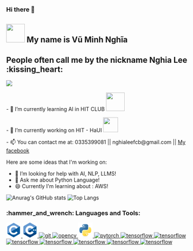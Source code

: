 
<!--
**MinhNghia100402/MinhNghia100402** is a ✨ _special_ ✨ repository because its `README.md` (this file) appears on your GitHub profile.

Here are some ideas to get you started:

- 🔭 I’m currently working on ...
- 🌱 I’m currently learning ...
- 👯 I’m looking to collaborate on ...
- 🤔 I’m looking for help with ...
- 💬 Ask me about ...
- 📫 How to reach me: ...
- 😄 Pronouns: ...
- ⚡ Fun fact: ...
-->

### Hi there 👋 


<div style="margin: auto;">
  <h2> <img src="http://petxinh.weebly.com/uploads/1/3/1/7/131737961/09ba6dbf97bdb9c01eac30f08896b959.gif" width="50" height="50"</img> My name is <b>Vũ Minh Nghĩa</b>  <!--<img src="https://gifdb.com/images/high/nerd-ginger-cat-typing-8308pf65yrgevcln.gif" width="50" height="50"</img> -->
    <br>
    <h2>People often call me by the nickname Nghia Lee :kissing_heart: </h2>
  </h2>
</div>

![](https://komarev.com/ghpvc/?username=MinhNghia100402&color=green)

<p>- 🌱 I’m currently learning AI in HIT CLUB  <img src="https://avatars.githubusercontent.com/u/54365408?s=200&v=4" width="50" height="50"></img></p>
<p>- 🔭 I’m currently working on HIT - HaUI  <img src="https://avatars.githubusercontent.com/u/54365408?s=200&v=4" width="40" height="40"> </img></p>
<!-- <p>- 🔭 I’m currently working on NTQ Solution  <img src="https://upload.wikimedia.org/wikipedia/commons/5/5d/Logo_NTQ_Solution_JSC.png" width="40" height="40"> </img></p> -->
<p>- 📫 You can contact me at: 0335399081 || nghialeefcb@gmail.com || <a href="https://www.facebook.com/nghia.lee.100402/">My facebook</a></p>

<p>
Here are some ideas that I'm working on:



- 🤔 I’m looking for help with AI, NLP, LLMS!
- 💬 Ask me about Python Language!
- 😄 Currently I'm learning about : AWS!
<!-- - ⚡ Fun fact: ... -->
</p>

![Anurag's GitHub stats](https://github-readme-stats.vercel.app/api?username=MinhNghia100402&show_icons=true&theme=algolia)
![Top Langs](https://github-readme-stats.vercel.app/api/top-langs/?username=MinhNghia100402&theme=algolia)
<!-- ![Gist Card](https://github-readme-stats.vercel.app/api/gist?id=bbfce31e0217a3689c8d961a356cb10d)](https://github.com/MinhNghia100402/Graduation-Thesis-HaUI-2024) -->


<h3 align="left">:hammer_and_wrench: Languages and Tools:</h3>
<p align="left"> <a href="https://www.cprogramming.com/" target="_blank"> <img src="https://raw.githubusercontent.com/devicons/devicon/master/icons/c/c-original.svg" alt="c" width="40" height="40"/> </a> <a href="https://www.w3schools.com/cpp/" target="_blank"> <img src="https://raw.githubusercontent.com/devicons/devicon/master/icons/cplusplus/cplusplus-original.svg" alt="cplusplus" width="40" height="40"/> </a>  <a href="https://git-scm.com/" target="_blank"> <img src="https://www.vectorlogo.zone/logos/git-scm/git-scm-icon.svg" alt="git" width="40" height="40"/> </a> <a href="https://opencv.org/" target="_blank"> <img src="https://www.vectorlogo.zone/logos/opencv/opencv-icon.svg" alt="opencv" width="40" height="40"/> </a> <a href="https://www.python.org" target="_blank"> <img src="https://raw.githubusercontent.com/devicons/devicon/master/icons/python/python-original.svg" alt="python" width="40" height="40"/> </a> <a href="https://pytorch.org/" target="_blank"> <img src="https://www.vectorlogo.zone/logos/pytorch/pytorch-icon.svg" alt="pytorch" width="40" height="40"/> </a> <a href="https://www.tensorflow.org" target="_blank"> <img src="https://www.vectorlogo.zone/logos/tensorflow/tensorflow-icon.svg" alt="tensorflow" width="40" height="40"/> </a> </a> <a href="https://www.tensorflow.org" target="_blank"> <img src="https://www.vectorlogo.zone/logos/nodejs/nodejs-icon.svg" alt="tensorflow" width="40" height="40"/> </a>  <a href="https://www.tensorflow.org" target="_blank"> <img src="https://www.vectorlogo.zone/logos/reactjs/reactjs-icon.svg" alt="tensorflow" width="40" height="40"/> </a>  <a href="https://www.tensorflow.org" target="_blank"> <img src="https://www.vectorlogo.zone/logos/linux/linux-icon.svg" alt="tensorflow" width="40" height="40"/> </a>   <a href="https://www.tensorflow.org" target="_blank"> <img src="https://www.vectorlogo.zone/logos/ubuntu/ubuntu-icon.svg" alt="tensorflow" width="40" height="40"/> </a>  <a href="https://www.tensorflow.org" target="_blank"> <img src="https://www.vectorlogo.zone/logos/docker/docker-tile.svg" alt="tensorflow" width="40" height="40"/> </a>  <a href="https://www.tensorflow.org" target="_blank"> <img src="https://raw.githubusercontent.com/tandpfun/skill-icons/main/icons/Anaconda-Dark.svg" alt="tensorflow" width="40" height="40"/> </a></p>



